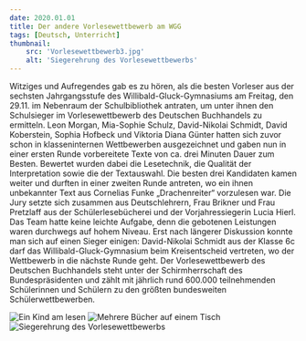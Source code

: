 ```yaml
---
date: 2020.01.01
title: Der andere Vorlesewettbewerb am WGG
tags: [Deutsch, Unterricht]
thumbnail: 
    src: 'Vorlesewettbewerb3.jpg'
    alt: 'Siegerehrung des Vorlesewettbewerbs'
---
```


Witziges und Aufregendes gab es zu hören, als die besten Vorleser aus der sechsten Jahrgangsstufe des Willibald-Gluck-Gymnasiums am Freitag, den 29.11. im Nebenraum der Schulbibliothek antraten, um unter ihnen den Schulsieger im Vorlesewettbewerb des Deutschen Buchhandels zu ermitteln. Leon Morgan, Mia-Sophie Schulz, David-Nikolai Schmidt, David Koberstein, Sophia Hofbeck und Viktoria Diana Günter hatten sich zuvor schon in klasseninternen Wettbewerben ausgezeichnet und gaben nun in einer ersten Runde vorbereitete Texte von ca. drei Minuten Dauer zum Besten. Bewertet wurden dabei die Lesetechnik, die Qualität der Interpretation sowie die der Textauswahl. Die besten drei Kandidaten kamen weiter und durften in einer zweiten Runde antreten, wo ein ihnen unbekannter Text aus Cornelias Funke „Drachenreiter“ vorzulesen war. Die Jury setzte sich zusammen aus Deutschlehrern, Frau Brikner und Frau Pretzlaff aus der Schülerlesebücherei und der Vorjahressiegerin Lucia Hierl. Das Team hatte keine leichte Aufgabe, denn die gebotenen Leistungen waren durchwegs auf hohem Niveau. Erst nach längerer Diskussion konnte man sich auf einen Sieger einigen: David-Nikolai Schmidt aus der Klasse 6c darf das Willibald-Gluck-Gymnasium beim Kreisentscheid vertreten, wo der Wettbewerb in die nächste Runde geht. Der Vorlesewettbewerb des Deutschen Buchhandels steht unter der Schirmherrschaft des Bundespräsidenten und zählt mit jährlich rund 600.000 teilnehmenden Schülerinnen und Schülern zu den größten bundesweiten Schülerwettbewerben.

<img src="/images/vorlesewettbewerb1.jpg" alt="Ein Kind am lesen">
<img src="/images/vorlesewettbewerb2.jpg" alt="Mehrere Bücher auf einem Tisch">
<img src="/images/vorlesewettbewerb3.jpg" alt="Siegerehrung des Vorlesewettbewerbs">